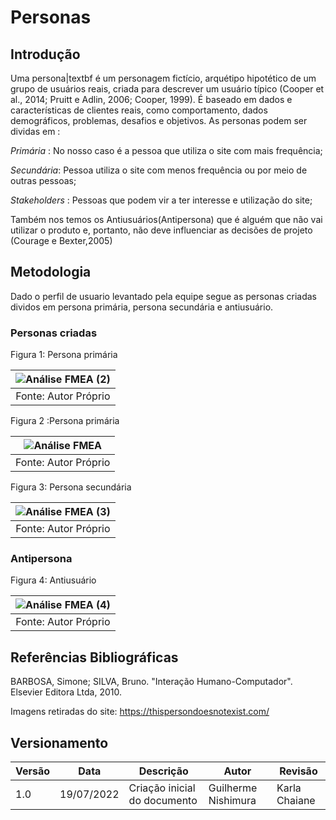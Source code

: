 # Personas

## Introdução

Uma persona|textbf é um personagem fictício, arquétipo hipotético de um grupo de usuários reais,
criada para descrever um usuário típico (Cooper et al., 2014; Pruitt e Adlin, 2006; Cooper, 1999).
É baseado em dados e características de clientes reais, como comportamento, dados demográficos, problemas, desafios e objetivos.
As personas podem ser dividas em :

*Primária* : No nosso caso é a pessoa que utiliza o site com mais frequência;

*Secundária*: Pessoa utiliza o site com menos frequência ou por meio de outras pessoas;

*Stakeholders* : Pessoas que podem vir a ter interesse e utilização do site;

Também nos temos os Antiusuários(Antipersona) que é alguém que não vai utilizar o produto e, portanto, não deve
influenciar as decisões de projeto (Courage e Bexter,2005)


## Metodologia
Dado o perfil de usuario levantado pela equipe segue as personas criadas dividos em persona primária, persona secundária e antiusuário.

### Personas criadas

Figura 1: Persona primária

|![Análise FMEA (2)](https://user-images.githubusercontent.com/78215376/179859000-d80847d1-6932-4da9-8155-886995e30788.png)|
|:--:| 
| Fonte: Autor Próprio |



Figura 2 :Persona primária

|![Análise FMEA](https://user-images.githubusercontent.com/78215376/179861138-eb7996b2-6972-479c-b797-6142ae6613f7.png)|
|:--:| 
| Fonte: Autor Próprio |

Figura 3: Persona secundária

|![Análise FMEA (3)](https://user-images.githubusercontent.com/78215376/179860498-22f308d5-e8ea-460c-a231-4532614493fd.png)|
|:--:| 
| Fonte: Autor Próprio |


### Antipersona

Figura 4: Antiusuário

|![Análise FMEA (4)](https://user-images.githubusercontent.com/78215376/179861218-028c6f19-8423-4c4c-988b-9d85d4fc615a.png)|
|:--:| 
| Fonte: Autor Próprio |


 

## Referências Bibliográficas
BARBOSA, Simone; SILVA, Bruno. "Interação Humano-Computador". Elsevier Editora Ltda, 2010.

Imagens retiradas do site: https://thispersondoesnotexist.com/

## Versionamento
| Versão | Data | Descrição | Autor | Revisão
|--- |--- |--- |--- |--- |
| 1.0 | 19/07/2022 | Criação inicial do documento | Guilherme Nishimura | Karla Chaiane
